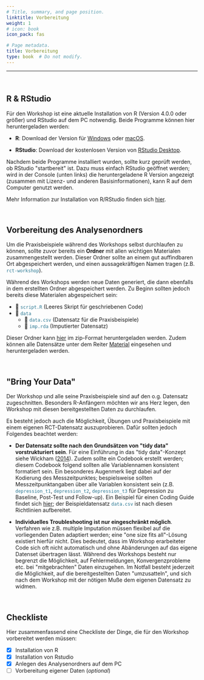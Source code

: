 ```yaml
---
# Title, summary, and page position.
linktitle: Vorbereitung
weight: 1
# icon: book
icon_pack: fas

# Page metadata.
title: Vorbereitung
type: book  # Do not modify.
---
```


---

<style>
code{
  color: #2a7792;
}
.hljs{
  font-size: 16px
}
h1 {color: #2a7792;}
</style>

<br>

## R & RStudio


Für den Workshop ist eine aktuelle Installation von R (Version 4.0.0 oder größer) und RStudio auf dem PC notwendig. Beide Programme können hier heruntergeladen werden:

- **R**: Download der Version für [Windows](https://cran.r-project.org/bin/windows/base/) oder [macOS](https://cran.r-project.org/bin/macosx/).

- **RStudio**: Download der kostenlosen Version von [RStudio Desktop](https://www.rstudio.com/products/rstudio/).

Nachdem beide Programme installiert wurden, sollte kurz geprüft werden, ob RStudio "startbereit" ist. Dazu muss einfach RStudio geöffnet werden; wird in der Console (unten links) die heruntergeladene R Version angezeigt (zusammen mit Lizenz- und anderen Basisinformationen), kann R auf dem Computer genutzt werden.

Mehr Information zur Installation von R/RStudio finden sich [hier](https://bookdown.org/MathiasHarrer/Doing_Meta_Analysis_in_R/discovering-R.html#install-R).

<br>

## Vorbereitung des Analysenordners


Um die Praxisbeispiele während des Workshops selbst durchlaufen zu können, sollte zuvor bereits ein **Ordner** mit allen wichtigen Materialen zusammengestellt werden. Dieser Ordner sollte an einem gut auffindbaren Ort abgespeichert werden, und einen aussagekräftigen Namen tragen (z.B. `rct-workshop`).

Während des Workshops werden neue Daten generiert, die dann ebenfalls in dem erstellten Ordner abgespeichert werden. Zu Beginn sollten jedoch bereits diese Materialen abgespeichert sein:

- 📄 `script.R` (Leeres Skript für geschriebenen Code)
- 📁 `data`
  - 📄 `data.csv` (Datensatz für die Praxisbeispiele)
  - 📄 `imp.rda` (Imputierter Datensatz)

Dieser Ordner kann [hier](/workshop/rct-evaluation-in-r/vorbereitung/rct-workshop.zip) im zip-Format heruntergeladen werden. Zudem können alle Datensätze unter dem Reiter [Material](/workshop/rct-evaluation-in-r/material) eingesehen und heruntergeladen werden.


<br>

## "Bring Your Data"


Der Workshop und alle seine Praxisbeispiele sind auf den o.g. Datensatz zugeschnitten. Besonders R-Anfängern möchten wir ans Herz legen, den Workshop mit diesen bereitgestellten Daten zu durchlaufen.

Es besteht jedoch auch die Möglichkeit, Übungen und Praxisbeispiele mit einem eigenen RCT-Datensatz auszuprobieren. Dafür sollten jedoch Folgendes beachtet werden:

- **Der Datensatz sollte nach den Grundsätzen von "tidy data" vorstrukturiert sein**. Für eine Einführung in das "tidy data"-Konzept siehe Wickham ([2014](https://www.jstatsoft.org/article/view/v059i10)). Zudem sollte ein Codebook erstellt werden; diesem Codebook folgend sollten alle Variablennamen konsistent formatiert sein. Ein besonderes Augenmerk liegt dabei auf der Kodierung des Messzeitpunktes; bespielsweise sollten Messzeitpunktangaben über alle Variablen konsistent sein (z.B. `depression_t1`, `depression_t2`, `depression_t3` für Depression zu Baseline, Post-Test und Follow-up). Ein Beispiel für einen Coding Guide findet sich [hier](/data-warehouse/coding-guide/); der Beispieldatensatz `data.csv` ist nach diesen Richtlinien aufbereitet.

- **Individuelles Troubleshooting ist nur eingeschränkt möglich**. Verfahren wie z.B. multiple Imputation müssen flexibel auf die vorliegenden Daten adaptiert werden; eine "one size fits all"-Lösung existiert hierfür nicht. Dies bedeutet, dass im Workshop erarbeiteter Code sich oft nicht automatisch und ohne Abänderungen auf das eigene Datenset übertragen lässt. Während des Workshops besteht nur begrenzt die Möglichkeit, auf Fehlermeldungen, Konvergenzprobleme etc. bei "mitgebrachten" Daten einzugehen. Im Notfall besteht jederzeit die Möglichkeit, auf die bereitgestellten Daten "umzusatteln", und sich nach dem Workshop mit der nötigen Muße dem eigenen Datensatz zu widmen.


<br>

## Checkliste


Hier zusammenfassend eine Checkliste der Dinge, die für den Workshop vorbereitet werden müssen:

- [x] Installation von R
- [x] Installation von Rstudio
- [x] Anlegen des Analysenordners auf dem PC
- [ ] Vorbereitung eigener Daten (_optional_)

<br>
